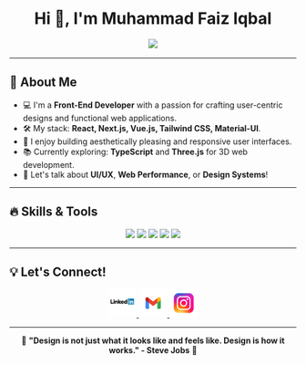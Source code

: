 <h1 align="center">Hi 👋, I'm Muhammad Faiz Iqbal </h1>

<p align="center">
  <a href="https://github.com/faiziqbal1201">
    <img src="https://readme-typing-svg.herokuapp.com?color=%2336BCF7&center=true&vCenter=true&lines=Welcome+to+my+GitHub+Profile!;Front-End+Developer;Lover+of+Clean+and+Modern+Designs;Always+Learning+New+Things" />
  </a>
</p>

---

## 🌟 About Me
- 💻 I'm a **Front-End Developer** with a passion for crafting user-centric designs and functional web applications.
- 🛠️ My stack: **React, Next.js, Vue.js, Tailwind CSS, Material-UI**.
- 🎨 I enjoy building aesthetically pleasing and responsive user interfaces.
- 📚 Currently exploring: **TypeScript** and **Three.js** for 3D web development.
- 💬 Let's talk about **UI/UX**, **Web Performance**, or **Design Systems**!
---

## 🔥 Skills & Tools
<p align="center">
  <img src="https://img.shields.io/badge/HTML5-E34F26?style=for-the-badge&logo=html5&logoColor=white" />
  <img src="https://img.shields.io/badge/CSS3-1572B6?style=for-the-badge&logo=css3&logoColor=white" />
  <img src="https://img.shields.io/badge/JavaScript-F7DF1E?style=for-the-badge&logo=javascript&logoColor=black" />
  <img src="https://img.shields.io/badge/Git-F05032?style=for-the-badge&logo=git&logoColor=white" />
  <img src="https://img.shields.io/badge/VS%20Code-007ACC?style=for-the-badge&logo=visual-studio-code&logoColor=white" />
</p>

---
## 💡 Let's Connect!
<p align="center">
  <a href="https://www.linkedin.com/in/muhammad-iqbal-18781a304?utm_source=share&utm_campaign=share_via&utm_content=profile&utm_medium=android_app" target="_blank">
    <img src="image/LinkedIn Logo PNG Vector (EPS) Free Download.jpeg" alt="LinkedIn" width="50" height="50">
  </a>
  <a href="mfaiziqbal01@gmail.com">
    <img src="image/Gmail 29.jpeg" alt="Email" width="50" height="50">
  </a>
  <a href="https://www.instagram.com/faiz.ball/profilecard/?igsh=MXhrNjEzNjNlM21ncQ==" target="_blank">
    <img src="image/Free Vector _ Instagram icon.jpeg" alt="instagram" width="50" height="50">
  </a>
</p>

----

<p align="center">
  🚀 <b>"Design is not just what it looks like and feels like. Design is how it works." - Steve Jobs</b> 🚀
</p>